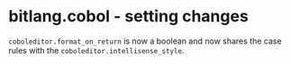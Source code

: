 # bitlang.cobol - setting changes

```coboleditor.format_on_return``` is now a boolean and now shares the case rules with the ```coboleditor.intellisense_style```.